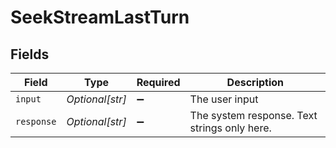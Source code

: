 # SeekStreamLastTurn


## Fields

| Field                                          | Type                                           | Required                                       | Description                                    |
| ---------------------------------------------- | ---------------------------------------------- | ---------------------------------------------- | ---------------------------------------------- |
| `input`                                        | *Optional[str]*                                | :heavy_minus_sign:                             | The user input                                 |
| `response`                                     | *Optional[str]*                                | :heavy_minus_sign:                             | The system response.  Text strings only here.  |